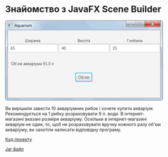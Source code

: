 # Знайомство з JavaFX Scene Builder

![Скріншот](/images/chapter04.png)

Ви вирішили завести 10 акваріумних рибок і хочете купити акваріум. Рекомендується на 1 рибку  розраховувати 9 л. води. В інтернет-магазині вказані розміри акваріуму. Оскільки в інтернет-магазині акваріум не один, то, щоб не розраховувати вручну кожного разу об'єм акваріуму, ви захотіли написати відповідну програму.

[Код проекту](https://github.com/atmp-if/javafx/tree/project/Aquarium)

[Jar файл](https://github.com/atmp-if/javafx/releases/latest/download/Aquarium.jar)